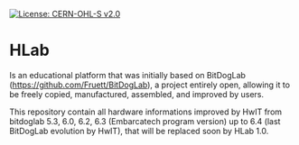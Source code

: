 [![License: CERN-OHL-S v2.0](https://img.shields.io/badge/License-CERN--OHL--S%20v2.0-blue.svg)](https://cern.ch/cern-ohl)

# HLab 

Is an educational platform that was initially based on BitDogLab (https://github.com/Fruett/BitDogLab), a project entirely open, allowing it to be freely copied, manufactured, assembled, and improved by users.

This repository contain all hardware informations improved by HwIT from bitdoglab 5.3, 6.0, 6.2, 6.3 (Embarcatech program version) up to 6.4 (last BitDogLab evolution by HwIT), that will be replaced soon by HLab 1.0.